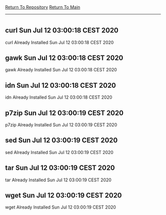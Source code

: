 [Return To Repository](https://github.com/bast69/piholeparser/)
[Return To Main](https://github.com/bast69/piholeparser/blob/master/RecentRunLogs/Mainlog.md)
____________________________________
# 
## curl Sun Jul 12 03:00:18 CEST 2020
curl Already Installed Sun Jul 12 03:00:18 CEST 2020
## gawk Sun Jul 12 03:00:18 CEST 2020
gawk Already Installed Sun Jul 12 03:00:18 CEST 2020
## idn Sun Jul 12 03:00:18 CEST 2020
idn Already Installed Sun Jul 12 03:00:18 CEST 2020
## p7zip Sun Jul 12 03:00:19 CEST 2020
p7zip Already Installed Sun Jul 12 03:00:19 CEST 2020
## sed Sun Jul 12 03:00:19 CEST 2020
sed Already Installed Sun Jul 12 03:00:19 CEST 2020
## tar Sun Jul 12 03:00:19 CEST 2020
tar Already Installed Sun Jul 12 03:00:19 CEST 2020
## wget Sun Jul 12 03:00:19 CEST 2020
wget Already Installed Sun Jul 12 03:00:19 CEST 2020
